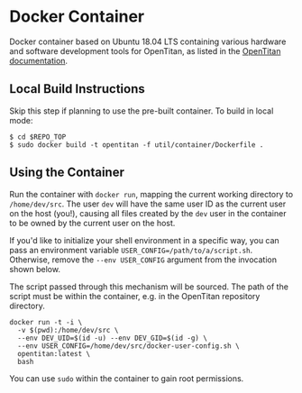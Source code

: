 # Docker Container

Docker container based on Ubuntu 18.04 LTS containing various hardware and
software development tools for OpenTitan, as listed in the
[OpenTitan documentation](https://docs.opentitan.org/doc/ug/install_instructions/).

## Local Build Instructions

Skip this step if planning to use the pre-built container. To build in local
mode:

```shell
$ cd $REPO_TOP
$ sudo docker build -t opentitan -f util/container/Dockerfile .
```

## Using the Container

Run the container with `docker run`, mapping the current working directory to
`/home/dev/src`. The user `dev` will have the same user ID as the current user
on the host (you!), causing all files created by the `dev` user in the container
to be owned by the current user on the host.

If you'd like to initialize your shell environment in a specific way, you can
pass an environment variable `USER_CONFIG=/path/to/a/script.sh`. Otherwise,
remove the `--env USER_CONFIG` argument from the invocation shown below.

The script passed through this mechanism will be sourced. The path of the script
must be within the container, e.g. in the OpenTitan repository directory.

```
docker run -t -i \
  -v $(pwd):/home/dev/src \
  --env DEV_UID=$(id -u) --env DEV_GID=$(id -g) \
  --env USER_CONFIG=/home/dev/src/docker-user-config.sh \
  opentitan:latest \
  bash
```

You can use `sudo` within the container to gain root permissions.
